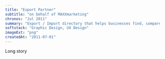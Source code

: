 ```yaml
---
title: "Export Partner"
subtitle: "on behalf of MAXXmarketing"
chronos: "Jul 2011"
summary: "Export / Import directory that helps businesses find, compare, and contact suppliers & customers abroad."
softstack: "Graphic Design, UX Design"
imageExt: "png"
createdAt: "2011-07-01"
---
```


Long story
